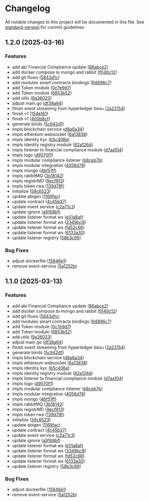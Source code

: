 # Changelog

All notable changes to this project will be documented in this file. See [standard-version](https://github.com/conventional-changelog/standard-version) for commit guidelines.

## 1.2.0 (2025-03-16)


### Features

* add abi Financial Compliance update ([86abce2](https://github.com/rwa-hub/monitor-service/commit/86abce2ae876ff7d5681fe12480836b8e42a10b7))
* add docker compose to mongo and rabbit ([f040c12](https://github.com/rwa-hub/monitor-service/commit/f040c12b68a215cdd7cceb4996631ee0436b7937))
* add git flows ([5843d1c](https://github.com/rwa-hub/monitor-service/commit/5843d1c478ad6b8dd0c6ac274efa2bbfa5c3d0eb))
* add modules smart contracts bindings ([94896c7](https://github.com/rwa-hub/monitor-service/commit/94896c746796bae88285ea04ba13637a739c1e1a))
* add Token module ([0c7e9d7](https://github.com/rwa-hub/monitor-service/commit/0c7e9d724642f40571fe87162a5461cea1feac2c))
* add Token module ([6853b52](https://github.com/rwa-hub/monitor-service/commit/6853b529070ba56836cf9c9604278bc136bd92a1))
* add utils ([9a36023](https://github.com/rwa-hub/monitor-service/commit/9a36023d75934590c7d84dab02ccfec9380b7b46))
* adjust main.go ([df38a64](https://github.com/rwa-hub/monitor-service/commit/df38a647a5fcbd5d802d03fac1897b29184b72c1))
* finish event streaming from hyperledger besu ([2a22154](https://github.com/rwa-hub/monitor-service/commit/2a22154ace10a04841ec6a8f1d4e7734ed7adbcb))
* finish v1 ([154e161](https://github.com/rwa-hub/monitor-service/commit/154e1614280560a0619aa242ac28c02018ae60cc))
* finish v1 ([400b8cf](https://github.com/rwa-hub/monitor-service/commit/400b8cfc806b8d909a2102947a79a3f135361cdc))
* generate binds ([5c942d1](https://github.com/rwa-hub/monitor-service/commit/5c942d11bcf4ce0e799515ebbf28dfd52762670a))
* impls blockchain service ([d8a6a34](https://github.com/rwa-hub/monitor-service/commit/d8a6a34e4aafe5a7b52cfefbc8f2406c5f2c1699))
* impls ethereum websocket ([6a13838](https://github.com/rwa-hub/monitor-service/commit/6a13838d2c492e229db64969ea479fcc63dfa571))
* impls identity kyc ([b5c406e](https://github.com/rwa-hub/monitor-service/commit/b5c406e213a5323f511b1a166bf998296fe2a2ab))
* impls identity registry module ([82a126d](https://github.com/rwa-hub/monitor-service/commit/82a126d1237073326ca302a162a24da18a5aef97))
* impls listener to financial compliance module ([d7aa104](https://github.com/rwa-hub/monitor-service/commit/d7aa1044eff2908e89e20010e3f17ac27b70346b))
* impls logo ([d9570f1](https://github.com/rwa-hub/monitor-service/commit/d9570f13dc929fc0005c456c23772fa5fada526b))
* impls modular compliance listener ([b8ceb7b](https://github.com/rwa-hub/monitor-service/commit/b8ceb7b16e0e1094b03f6c35ffa90d447396ddc7))
* impls modular integration ([4058d76](https://github.com/rwa-hub/monitor-service/commit/4058d762dcfbb169783c0b04a5e1a7f785b39098))
* impls mongo ([4bf51ff](https://github.com/rwa-hub/monitor-service/commit/4bf51ff3fa73ae1a49cbb835a70f237f8a92993c))
* impls rabbitMQ ([3b18142](https://github.com/rwa-hub/monitor-service/commit/3b181423e425651a9d716285344986af85c45523))
* impls registrMD ([9ecf913](https://github.com/rwa-hub/monitor-service/commit/9ecf91351bc1467addf5bf929ec1a94eae1a7ea5))
* impls token rwa ([139d78f](https://github.com/rwa-hub/monitor-service/commit/139d78f3061f4691316e251bc6b6fd0f5af260f0))
* initialize ([59c6523](https://github.com/rwa-hub/monitor-service/commit/59c65237376f285235aba360514e8fd99e020ef4))
* update abigen ([1169fac](https://github.com/rwa-hub/monitor-service/commit/1169fac0c551863d423b0715597c480506d4193a))
* update contract ([4c45b37](https://github.com/rwa-hub/monitor-service/commit/4c45b3713993b866e9bba038face8a432d532769))
* update event service ([c2a71c3](https://github.com/rwa-hub/monitor-service/commit/c2a71c3893efaaf0549b0737ad38257788687429))
* update ignore ([a9168bf](https://github.com/rwa-hub/monitor-service/commit/a9168bf24edfe61065b37786585b7a47dd0b27df))
* update listener format ws ([e51a8af](https://github.com/rwa-hub/monitor-service/commit/e51a8afa6abe70370fda400a725e5a0e504d13df))
* update listener format ws ([3349bc9](https://github.com/rwa-hub/monitor-service/commit/3349bc9e78340d3befe55fbfdcd2c388a6607485))
* update listener format ws ([fd52c66](https://github.com/rwa-hub/monitor-service/commit/fd52c6651e4b2bdd0ab7be469526a0bd3f6f068c))
* update listener format ws ([6133a30](https://github.com/rwa-hub/monitor-service/commit/6133a303677d8b829e2a8efac25f74f7885a6f60))
* update listener registry ([58b3c99](https://github.com/rwa-hub/monitor-service/commit/58b3c99ad579995270e36f3cac58b5c2c5b5c776))


### Bug Fixes

* adjust dockerfile ([15846e1](https://github.com/rwa-hub/monitor-service/commit/15846e10b1283c5f43a3105b4096d44c5a1de867))
* remove event-service ([5a1252b](https://github.com/rwa-hub/monitor-service/commit/5a1252b0db53f123df58d2b42b42cc87643004d7))

## 1.1.0 (2025-03-13)


### Features

* add abi Financial Compliance update ([86abce2](https://github.com/rwa-hub/monitor-service/commit/86abce2ae876ff7d5681fe12480836b8e42a10b7))
* add docker compose to mongo and rabbit ([f040c12](https://github.com/rwa-hub/monitor-service/commit/f040c12b68a215cdd7cceb4996631ee0436b7937))
* add git flows ([5843d1c](https://github.com/rwa-hub/monitor-service/commit/5843d1c478ad6b8dd0c6ac274efa2bbfa5c3d0eb))
* add modules smart contracts bindings ([94896c7](https://github.com/rwa-hub/monitor-service/commit/94896c746796bae88285ea04ba13637a739c1e1a))
* add Token module ([0c7e9d7](https://github.com/rwa-hub/monitor-service/commit/0c7e9d724642f40571fe87162a5461cea1feac2c))
* add Token module ([6853b52](https://github.com/rwa-hub/monitor-service/commit/6853b529070ba56836cf9c9604278bc136bd92a1))
* add utils ([9a36023](https://github.com/rwa-hub/monitor-service/commit/9a36023d75934590c7d84dab02ccfec9380b7b46))
* adjust main.go ([df38a64](https://github.com/rwa-hub/monitor-service/commit/df38a647a5fcbd5d802d03fac1897b29184b72c1))
* finish event streaming from hyperledger besu ([2a22154](https://github.com/rwa-hub/monitor-service/commit/2a22154ace10a04841ec6a8f1d4e7734ed7adbcb))
* generate binds ([5c942d1](https://github.com/rwa-hub/monitor-service/commit/5c942d11bcf4ce0e799515ebbf28dfd52762670a))
* impls blockchain service ([d8a6a34](https://github.com/rwa-hub/monitor-service/commit/d8a6a34e4aafe5a7b52cfefbc8f2406c5f2c1699))
* impls ethereum websocket ([6a13838](https://github.com/rwa-hub/monitor-service/commit/6a13838d2c492e229db64969ea479fcc63dfa571))
* impls identity kyc ([b5c406e](https://github.com/rwa-hub/monitor-service/commit/b5c406e213a5323f511b1a166bf998296fe2a2ab))
* impls identity registry module ([82a126d](https://github.com/rwa-hub/monitor-service/commit/82a126d1237073326ca302a162a24da18a5aef97))
* impls listener to financial compliance module ([d7aa104](https://github.com/rwa-hub/monitor-service/commit/d7aa1044eff2908e89e20010e3f17ac27b70346b))
* impls logo ([d9570f1](https://github.com/rwa-hub/monitor-service/commit/d9570f13dc929fc0005c456c23772fa5fada526b))
* impls modular compliance listener ([b8ceb7b](https://github.com/rwa-hub/monitor-service/commit/b8ceb7b16e0e1094b03f6c35ffa90d447396ddc7))
* impls modular integration ([4058d76](https://github.com/rwa-hub/monitor-service/commit/4058d762dcfbb169783c0b04a5e1a7f785b39098))
* impls mongo ([4bf51ff](https://github.com/rwa-hub/monitor-service/commit/4bf51ff3fa73ae1a49cbb835a70f237f8a92993c))
* impls rabbitMQ ([3b18142](https://github.com/rwa-hub/monitor-service/commit/3b181423e425651a9d716285344986af85c45523))
* impls registrMD ([9ecf913](https://github.com/rwa-hub/monitor-service/commit/9ecf91351bc1467addf5bf929ec1a94eae1a7ea5))
* impls token rwa ([139d78f](https://github.com/rwa-hub/monitor-service/commit/139d78f3061f4691316e251bc6b6fd0f5af260f0))
* initialize ([59c6523](https://github.com/rwa-hub/monitor-service/commit/59c65237376f285235aba360514e8fd99e020ef4))
* update abigen ([1169fac](https://github.com/rwa-hub/monitor-service/commit/1169fac0c551863d423b0715597c480506d4193a))
* update contract ([4c45b37](https://github.com/rwa-hub/monitor-service/commit/4c45b3713993b866e9bba038face8a432d532769))
* update event service ([c2a71c3](https://github.com/rwa-hub/monitor-service/commit/c2a71c3893efaaf0549b0737ad38257788687429))
* update ignore ([a9168bf](https://github.com/rwa-hub/monitor-service/commit/a9168bf24edfe61065b37786585b7a47dd0b27df))
* update listener format ws ([e51a8af](https://github.com/rwa-hub/monitor-service/commit/e51a8afa6abe70370fda400a725e5a0e504d13df))
* update listener format ws ([3349bc9](https://github.com/rwa-hub/monitor-service/commit/3349bc9e78340d3befe55fbfdcd2c388a6607485))
* update listener format ws ([fd52c66](https://github.com/rwa-hub/monitor-service/commit/fd52c6651e4b2bdd0ab7be469526a0bd3f6f068c))
* update listener format ws ([6133a30](https://github.com/rwa-hub/monitor-service/commit/6133a303677d8b829e2a8efac25f74f7885a6f60))
* update listener registry ([58b3c99](https://github.com/rwa-hub/monitor-service/commit/58b3c99ad579995270e36f3cac58b5c2c5b5c776))


### Bug Fixes

* adjust dockerfile ([15846e1](https://github.com/rwa-hub/monitor-service/commit/15846e10b1283c5f43a3105b4096d44c5a1de867))
* remove event-service ([5a1252b](https://github.com/rwa-hub/monitor-service/commit/5a1252b0db53f123df58d2b42b42cc87643004d7))
